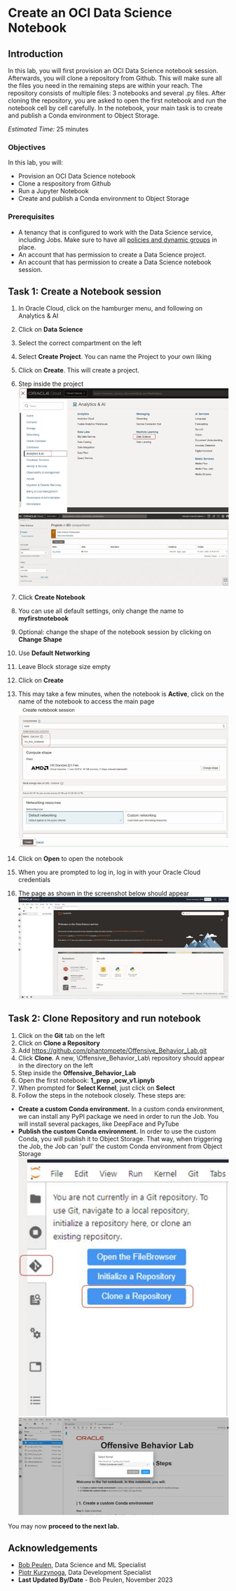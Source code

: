 # Create an OCI Data Science Notebook

## Introduction

In this lab, you will first provision an OCI Data Science notebook session. Afterwards, you will clone a repository from Github. This will make sure all the files you  need in the remaining steps are within your reach. The repository consists of multiple files: 3 notebooks and several .py files. After cloning the repository, you are asked to open the first notebook and run the notebook cell by cell carefully. In the notebook, your main task is to create and publish a Conda environment to Object Storage.

*Estimated Time:* 25 minutes

### Objectives

In this lab, you will:
* Provision an OCI Data Science notebook
* Clone a respository from Github
* Run a Jupyter Notebook
* Create and publish a Conda environment to Object Storage

### Prerequisites

* A tenancy that is configured to work with the Data Science service, including Jobs. Make sure to have all [policies and dynamic groups](https://docs.oracle.com/en-us/iaas/data-science/using/policies.htm) in place.
* An account that has permission to create a Data Science project.
* An account that has permission to create a Data Science notebook session.


## Task 1: Create a Notebook session

1. In Oracle Cloud, click on the hamburger menu, and following on Analytics & AI
2. Click on **Data Science**
3. Select the correct compartment on the left
4. Select **Create Project**. You can name the Project to your own liking
5. Click on **Create**. This will create a project.
6. Step inside the project
  ![lab_2_img_1_data_science](images/lab_2_img_1_data_science.JPG)
  ![lab_2_img_2_data_science_project](images/lab_2_img_2_data_science_project.JPG)

7.	Click **Create Notebook**
8.	You can use all default settings, only change the name to **myfirstnotebook**
9.	Optional: change the shape of the notebook session by clicking on **Change Shape**
10.	Use **Default Networking**
11.	Leave Block storage size empty
12.	Click on **Create**
13.	This may take a few minutes, when the notebook is **Active**, click on the name of the notebook to access the main page
  ![lab_2_img_3_notebook_session](images/lab_2_img_3_notebook_session.JPG)

14.	Click on **Open** to open the notebook
15.	When you are prompted to log in, log in with your Oracle Cloud credentials
16.	The page as shown in the screenshot below should appear
  ![lab_2_img_4_notebook](images/lab_2_img_4_notebook.JPG)

## Task 2: Clone Repository and run notebook

1. Click on the **Git** tab on the left
2. Click on **Clone a Repository**
3. Add https://github.com/phantompete/Offensive_Behavior_Lab.git
4. Click **Clone**. A new, \Offensive_Behavior_Lab\ repository should appear in the directory on the left
5. Step inside the **Offensive_Behavior_Lab**
6. Open the first notebook: **1_prep _ocw_v1.ipnyb**
7. When prompted for **Select Kernel**, just click on **Select**
8. Follow the steps in the notebook closely. These steps are:

* **Create a custom Conda environment.** In a custom conda environment, we can install any PyPI package we need in order to run the Job. You will install several packages, like DeepFace and PyTube
* **Publish the custom Conda environment.** In order to use the custom Conda, you will publish it to Object Storage. That way, when triggering the Job, the Job can 'pull' the custom Conda environment from Object Storage
  ![lab_2_img_5_clone_repository](images/lab_2_img_5_clone_repository.JPG)
  ![lab_2_img_6_notebook_kernel](images/lab_2_img_6_notebook_kernel.JPG)

You may now **proceed to the next lab.**

## Acknowledgements
* [Bob Peulen](https://www.linkedin.com/in/bobpeulen/), Data Science and ML Specialist
* [Piotr Kurzynoga](https://www.linkedin.com/in/piotr-kurzynoga/), Data Development Specialist
* **Last Updated By/Date** - Bob Peulen, November 2023
